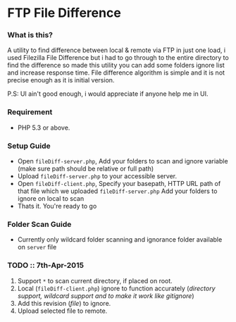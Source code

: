 # FTP File Difference #

### What is this? ###

A utility to find difference between local & remote via FTP in just one load, i used Filezilla File Difference but i had to go through to the entire directory to find the difference so made this utility you can add some folders ignore list and increase response time. File difference algorithm is simple and it is not precise enough as it is initial version.

P.S: UI ain't good enough, i would appreciate if anyone help me in UI.

### Requirement ###
* PHP 5.3 or above.

### Setup Guide ###

* Open `fileDiff-server.php`, Add your folders to scan and ignore variable (make sure path should be relative or full path)
* Upload `fileDiff-server.php` to your accessible server.
* Open `fileDiff-client.php`, Specify your basepath, HTTP URL path of that file which we uploaded `fileDiff-server.php` Add your folders to ignore on local to scan
* Thats it. You're ready to go

### Folder Scan Guide ###
* Currently only wildcard folder scanning and ignorance folder available on `server` file

### TODO :: 7th-Apr-2015 ###
1. Support `*` to scan current directory, if placed on root.
3. Local (`fileDiff-client.php`) ignore to function accurately (*directory support, wildcard support and to make it work like gitignore*)
2. Add this revision (*file*) to ignore.
4. Upload selected file to remote.